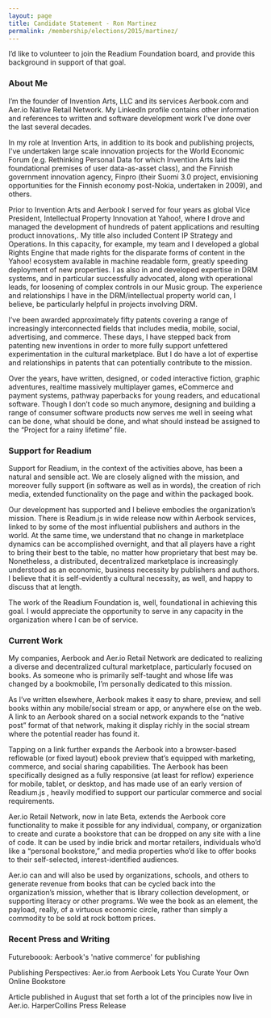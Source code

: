 ```yaml
---
layout: page
title: Candidate Statement - Ron Martinez
permalink: /membership/elections/2015/martinez/
---
```


I’d like to volunteer to join the Readium Foundation board, and provide this background in support of that goal.

### About Me
I’m the founder of Invention Arts, LLC and its services Aerbook.com and Aer.io Native Retail Network. My LinkedIn profile contains other information and references to written and software development work I’ve done over the last several decades.
  
In my role at Invention Arts, in addition to its book and publishing projects, I've undertaken large scale innovation projects for the World Economic Forum (e.g. Rethinking Personal Data  for which Invention Arts laid the foundational premises of user data-as-asset class), and the Finnish government innovation agency, Finpro (their Suomi 3.0 project, envisioning opportunities for the Finnish economy post-Nokia, undertaken in 2009), and others.

 Prior to Invention Arts and Aerbook I served for four years as global Vice President, Intellectual Property Innovation at Yahoo!, where I drove and managed the development of hundreds of patent applications and resulting product innovations,. My title also included Content IP Strategy and Operations. In this capacity, for example, my team and I developed a global Rights Engine that made rights for the disparate forms of content in the Yahoo! ecosystem available in machine readable form, greatly speeding deployment of new properties. I as also in and developed expertise in DRM systems, and in particular successfully advocated, along with operational leads, for loosening of complex controls in our Music group. The experience and relationships I have in the DRM/intellectual property world can, I believe, be particularly helpful in projects involving DRM.
 
I’ve been awarded approximately fifty patents covering a range of increasingly interconnected fields that includes media, mobile, social, advertising, and commerce. These days, I have stepped back from patenting new inventions in order to more fully support unfettered experimentation in the cultural marketplace. But I do have a lot of expertise and relationships in patents that can potentially contribute to the mission.
 
Over the years, have written, designed, or coded interactive fiction, graphic adventures, realtime massively multiplayer games, eCommerce and payment systems, pathway paperbacks for young readers, and educational software. Though I don’t code so much anymore, designing and building a range of consumer software products now serves me well in seeing what can be done, what should be done, and what should instead be assigned to the “Project for a rainy lifetime” file.
 
### Support for Readium
Support for Readium, in the context of the activities above, has been a natural and sensible act. We are closely aligned with the mission, and moreover fully support (in software as well as in words), the creation of rich media, extended functionality on the page and within the packaged book.
 
Our development has supported and I believe embodies the organization’s mission. There is Readium.js in wide release now within Aerbook services, linked to by some of the most influential publishers and authors in the world. At the same time, we understand that no change in marketplace dynamics can be accomplished overnight, and that all players have a right to bring their best to the table, no matter how proprietary that best may be. Nonetheless, a distributed, decentralized marketplace is increasingly understood as an economic, business necessity by publishers and authors. I believe that it is self-evidently a cultural necessity, as well, and happy to discuss that at length.
 
The work of the Readium Foundation is, well, foundational in achieving this goal. I would appreciate the opportunity to serve in any capacity in the organization where I can be of service.
 
### Current Work
My companies, Aerbook and Aer.io Retail Network  are dedicated to realizing a diverse and decentralized cultural marketplace, particularly focused on books. As someone who is primarily self-taught and whose life was changed by a bookmobile, I’m personally dedicated to this mission.
 
As I’ve written elsewhere, Aerbook makes it easy to share, preview, and sell books within any mobile/social stream or app, or anywhere else on the web. A link to an Aerbook shared on a social network expands to the “native post” format of that network, making it display richly in the social stream where the potential reader has found it.

 Tapping on a link further expands the Aerbook into a browser-based reflowable (or fixed layout) ebook preview that’s equipped with marketing, commerce, and social sharing capabilities. The Aerbook has been specifically designed as a fully responsive (at least for reflow) experience for mobile, tablet, or desktop, and has made use of an early version of Readium.js , heavily modified to support our particular commerce and social requirements.
 
Aer.io Retail Network, now in late Beta, extends the Aerbook core functionality to make it possible for any individual, company, or organization to create and curate a bookstore that can be dropped on any site with a line of code. It can be used by indie brick and mortar retailers, individuals who’d like a “personal bookstore,” and media properties who’d like to offer books to their self-selected, interest-identified audiences.
 
Aer.io can and will also be used by organizations, schools, and others to generate revenue from books that can be cycled back into the organization’s mission, whether that is library collection development, or supporting literacy or other programs. We wee the book as an element, the payload, really, of a virtuous economic circle, rather than simply a commodity to be sold at rock bottom prices.
 
### Recent Press and Writing

Futureboook: Aerbook's 'native commerce' for publishing
 
Publishing Perspectives: Aer.io from Aerbook Lets You Curate Your Own Online Bookstore
 
Article published in August that set forth a lot of the principles now live in Aer.io.
HarperCollins Press Release